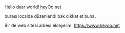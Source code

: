 Hello dear world!
heyOo.net

burası localde düzenlendi bak dikkat et buna.

Bir de web sitesi adresi ekleyelim: https://www.heyoo.net
